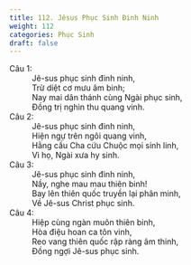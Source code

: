 ```yaml
---
title: 112. Jêsus Phục Sinh Đinh Ninh
weight: 112
categories: Phục Sinh
draft: false
---
```

<dl><dt>Câu 1:</dt><dd data-verse="1">Jê-sus phục sinh đinh ninh, <br/>Trừ diệt cơ mưu âm binh; <br/>Nay mai dân thánh cùng Ngài phục sinh, <br/>Đồng trị nghìn thu quang vinh. </dd><dt>Câu 2:</dt><dd data-verse="2">Jê-sus phục sinh đinh ninh, <br/>Hiện ngự trên ngôi quang vinh, <br/>Hằng cầu Cha cứu Chuộc mọi sinh linh, <br/>Vì họ, Ngài xưa hy sinh. </dd><dt>Câu 3:</dt><dd data-verse="3">Jê-sus phục sinh đinh ninh, <br/>Nầy, nghe mau mau thiên binh! <br/>Bay lên thiên quốc truyền lại phân minh, <br/>Về Jê-sus Christ phục sinh. </dd><dt>Câu 4:</dt><dd data-verse="4">Hiệp cùng ngàn muôn thiên binh, <br/>Hòa điệu hoan ca tôn vinh, <br/>Reo vang thiên quốc rập ràng âm thinh, <br/>Đồng ngợi Jê-sus phục sinh. </dd></dl>